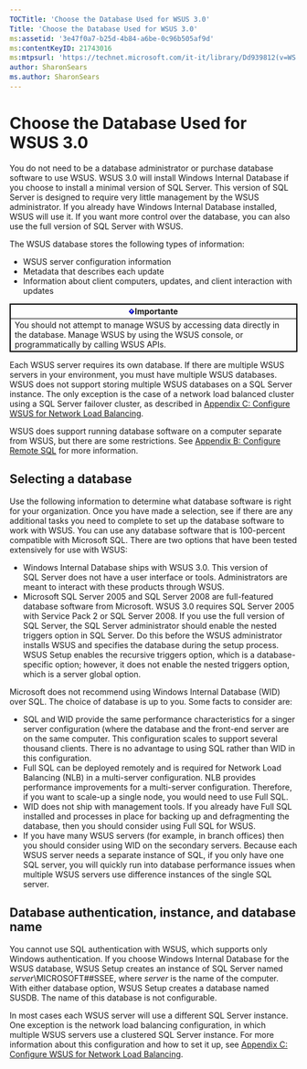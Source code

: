 ```yaml
---
TOCTitle: 'Choose the Database Used for WSUS 3.0'
Title: 'Choose the Database Used for WSUS 3.0'
ms:assetid: '3e47f0a7-b25d-4b84-a6be-0c96b505af9d'
ms:contentKeyID: 21743016
ms:mtpsurl: 'https://technet.microsoft.com/it-it/library/Dd939812(v=WS.10)'
author: SharonSears
ms.author: SharonSears
---
```


Choose the Database Used for WSUS 3.0
=====================================

You do not need to be a database administrator or purchase database software to use WSUS. WSUS 3.0 will install Windows Internal Database if you choose to install a minimal version of SQL Server. This version of SQL Server is designed to require very little management by the WSUS administrator. If you already have Windows Internal Database installed, WSUS will use it. If you want more control over the database, you can also use the full version of SQL Server with WSUS.

The WSUS database stores the following types of information:

-   WSUS server configuration information
-   Metadata that describes each update
-   Information about client computers, updates, and client interaction with updates

 
<table style="border:1px solid black;">
<colgroup>
<col width="100%" />
</colgroup>
<thead>
<tr class="header">
<th style="border:1px solid black;" ><img src="/security-updates/images/Dd939812.Important(WS.10).gif" />Importante</th>
</tr>
</thead>
<tbody>
<tr class="odd">
<td style="border:1px solid black;">You should not attempt to manage WSUS by accessing data directly in the database. Manage WSUS by using the WSUS console, or programmatically by calling WSUS APIs.
</td>
</tr>
</tbody>
</table>
 

Each WSUS server requires its own database. If there are multiple WSUS servers in your environment, you must have multiple WSUS databases. WSUS does not support storing multiple WSUS databases on a SQL Server instance. The only exception is the case of a network load balanced cluster using a SQL Server failover cluster, as described in [Appendix C: Configure WSUS for Network Load Balancing](https://technet.microsoft.com/ad30cc5d-ceaa-41a0-9e22-7b1ca15e2852).

WSUS does support running database software on a computer separate from WSUS, but there are some restrictions. See [Appendix B: Configure Remote SQL](https://technet.microsoft.com/c7054b82-8ed6-4774-9252-46c84e50ef8c) for more information.

Selecting a database
--------------------

Use the following information to determine what database software is right for your organization. Once you have made a selection, see if there are any additional tasks you need to complete to set up the database software to work with WSUS. You can use any database software that is 100-percent compatible with Microsoft SQL. There are two options that have been tested extensively for use with WSUS:

-   Windows Internal Database ships with WSUS 3.0. This version of SQL Server does not have a user interface or tools. Administrators are meant to interact with these products through WSUS.
-   Microsoft SQL Server 2005 and SQL Server 2008 are full-featured database software from Microsoft. WSUS 3.0 requires SQL Server 2005 with Service Pack 2 or SQL Server 2008. If you use the full version of SQL Server, the SQL Server administrator should enable the nested triggers option in SQL Server. Do this before the WSUS administrator installs WSUS and specifies the database during the setup process. WSUS Setup enables the recursive triggers option, which is a database-specific option; however, it does not enable the nested triggers option, which is a server global option.

Microsoft does not recommend using Windows Internal Database (WID) over SQL. The choice of database is up to you. Some facts to consider are:

-   SQL and WID provide the same performance characteristics for a singer server configuration (where the database and the front-end server are on the same computer. This configuration scales to support several thousand clients. There is no advantage to using SQL rather than WID in this configuration.
-   Full SQL can be deployed remotely and is required for Network Load Balancing (NLB) in a multi-server configuration. NLB provides performance improvements for a multi-server configuration. Therefore, if you want to scale-up a single node, you would need to use Full SQL.
-   WID does not ship with management tools. If you already have Full SQL installed and processes in place for backing up and defragmenting the database, then you should consider using Full SQL for WSUS.
-   If you have many WSUS servers (for example, in branch offices) then you should consider using WID on the secondary servers. Because each WSUS server needs a separate instance of SQL, if you only have one SQL server, you will quickly run into database performance issues when multiple WSUS servers use difference instances of the single SQL server.

Database authentication, instance, and database name
----------------------------------------------------

You cannot use SQL authentication with WSUS, which supports only Windows authentication. If you choose Windows Internal Database for the WSUS database, WSUS Setup creates an instance of SQL Server named *server*\\MICROSOFT\#\#SSEE, where *server* is the name of the computer. With either database option, WSUS Setup creates a database named SUSDB. The name of this database is not configurable.

In most cases each WSUS server will use a different SQL Server instance. One exception is the network load balancing configuration, in which multiple WSUS servers use a clustered SQL Server instance. For more information about this configuration and how to set it up, see [Appendix C: Configure WSUS for Network Load Balancing](https://technet.microsoft.com/ad30cc5d-ceaa-41a0-9e22-7b1ca15e2852).
